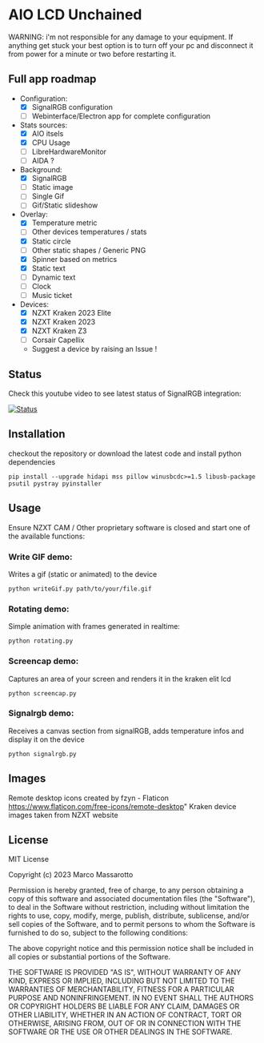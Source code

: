# AIO LCD Unchained

WARNING: i'm not responsible for any damage to your equipment. If anything get stuck your best option is to turn off your pc and disconnect it from power for a minute or two before restarting it.

## Full app roadmap

- Configuration:
  - [x] SignalRGB configuration
  - [ ] Webinterface/Electron app for complete configuration
- Stats sources:
  - [x] AIO itsels
  - [x] CPU Usage
  - [ ] LibreHardwareMonitor
  - [ ] AIDA ?
- Background:
  - [x] SignalRGB
  - [ ] Static image
  - [ ] Single Gif
  - [ ] Gif/Static slideshow
- Overlay:
  - [x] Temperature metric
  - [ ] Other devices temperatures / stats
  - [x] Static circle
  - [ ] Other static shapes / Generic PNG
  - [x] Spinner based on metrics
  - [x] Static text
  - [ ] Dynamic text
  - [ ] Clock
  - [ ] Music ticket
- Devices:
  - [x] NZXT Kraken 2023 Elite
  - [x] NZXT Kraken 2023
  - [x] NZXT Kraken Z3
  - [ ] Corsair Capellix
  - Suggest a device by raising an Issue !

## Status

Check this youtube video to see latest status of SignalRGB integration:

[![Status](http://img.youtube.com/vi/-EUDxjzwlcg/0.jpg)](http://www.youtube.com/watch?v=-EUDxjzwlcg 'Kraken Elite SignalRGB')

## Installation

checkout the repository or download the latest code and install python dependencies

```
pip install --upgrade hidapi mss pillow winusbcdc>=1.5 libusb-package psutil pystray pyinstaller
```

## Usage

Ensure NZXT CAM / Other proprietary software is closed and start one of the available functions:

### Write GIF demo:

Writes a gif (static or animated) to the device

```
python writeGif.py path/to/your/file.gif
```

### Rotating demo:

Simple animation with frames generated in realtime:

```
python rotating.py
```

### Screencap demo:

Captures an area of your screen and renders it in the kraken elit lcd

```
python screencap.py
```

### Signalrgb demo:

Receives a canvas section from signalRGB, adds temperature infos and display it on the device

```
python signalrgb.py
```

## Images

Remote desktop icons created by fzyn - Flaticon https://www.flaticon.com/free-icons/remote-desktop"
Kraken device images taken from NZXT website

## License

MIT License

Copyright (c) 2023 Marco Massarotto

Permission is hereby granted, free of charge, to any person obtaining a copy
of this software and associated documentation files (the "Software"), to deal
in the Software without restriction, including without limitation the rights
to use, copy, modify, merge, publish, distribute, sublicense, and/or sell
copies of the Software, and to permit persons to whom the Software is
furnished to do so, subject to the following conditions:

The above copyright notice and this permission notice shall be included in all
copies or substantial portions of the Software.

THE SOFTWARE IS PROVIDED "AS IS", WITHOUT WARRANTY OF ANY KIND, EXPRESS OR
IMPLIED, INCLUDING BUT NOT LIMITED TO THE WARRANTIES OF MERCHANTABILITY,
FITNESS FOR A PARTICULAR PURPOSE AND NONINFRINGEMENT. IN NO EVENT SHALL THE
AUTHORS OR COPYRIGHT HOLDERS BE LIABLE FOR ANY CLAIM, DAMAGES OR OTHER
LIABILITY, WHETHER IN AN ACTION OF CONTRACT, TORT OR OTHERWISE, ARISING FROM,
OUT OF OR IN CONNECTION WITH THE SOFTWARE OR THE USE OR OTHER DEALINGS IN THE
SOFTWARE.
